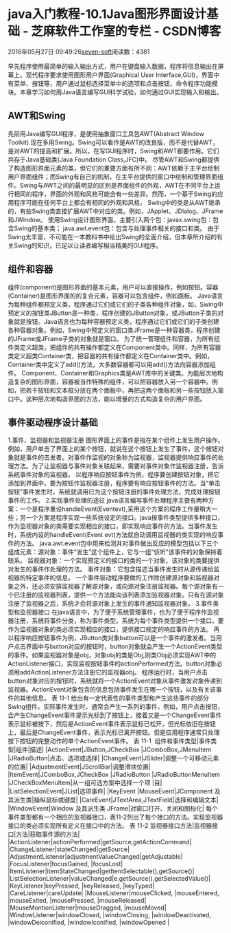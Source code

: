 
# java入门教程-10.1Java图形界面设计基础 -  芝麻软件工作室的专栏 - CSDN博客


2016年05月27日 09:49:26[seven-soft](https://me.csdn.net/softn)阅读数：4381


早先程序使用最简单的输入输出方式，用户在键盘输入数据，程序将信息输出在屏幕上。现代程序要求使用图形用户界面(Graphical User Interface,GUI)，界面中有菜单、按钮等，用户通过鼠标选择菜单中的选项和点击按钮，命令程序功能模块。本章学习如何用Java语言编写GUI科学试验，如何通过GUI实现输入和输出。
## AWT和Swing
先前用Java编写GUI程序，是使用抽象窗口工具包AWT(Abstract Window Toolkit).现在多用Swing。Swing可以看作是AWT的改良版，而不是代替AWT，是对AWT的提高和扩展。所以，在写GUI程序时，Swing和AWT都要作用。它们共存于Java基础类(Java
 Foundation Class,JFC)中。
尽管AWT和Swing都提供了构造图形界面元素的类，但它们的重要方面有所不同：AWT依赖于主平台绘制用户界面组件；而Swing有自己的机制，在主平台提供的窗口中绘制和管理界面组件。Swing与AWT之间的最明显的区别是界面组件的外观，AWT在不同平台上运行相同的程序，界面的外观和风格可能会有一些差异。然而，一个基于Swing的应用程序可能在任何平台上都会有相同的外观和风格。
Swing中的类是从AWT继承的，有些Swing类直接扩展AWT中对应的类。例如，JApplet、JDialog、JFrame和JWindow。
使用Swing设计图形界面，主要引入两个包：javax.swing包：包含Swing的基本类；
java.awt.event包：包含与处理事件相关的接口和类。
由于Swing太丰富，不可能在一本教科书中给出Swing的全面介绍，但本章所介绍的有关Swing的知识，已足以让读者编写相当精美的GUI程序。
## 组件和容器
组件(component)是图形界面的基本元素，用户可以直接操作，例如按钮。容器(Container)是图形界面的的复合元素，容器可以包含组件，例如面板。
Java语言为每种组件都预定义类，程序通过它们或它们的子类各种组件对象，如，Swing中预定义的按钮类JButton是一种类，程序创建的JButton对象，或JButton子类的对象就是按钮。Java语言也为每种容器预定义类，程序通过它们或它们的子类创建各种容器对象。例如，Swing中预定义的窗口类JFrame是一种容器类，程序创建的JFrame或JFrame子类的对象就是窗口。
为了统一管理组件和容器，为所有组件类定义超类，把组件的共有操作都定义在Component类中。同样，为所有容器类定义超类Container类，把容器的共有操作都定义在Container类中。例如，Container类中定义了add()方法，大多数容器都可以用add()方法向容器添加组件。
Component、Container和Graphics类是AWT库中的关键类。为能层次地构造复杂的图形界面，容器被当作特殊的组件，可以把容器放入另一个容器中。例如，把若干按钮和文本框分放在两个面板中，再把这两个面板和另一些按钮放入窗口中。这种层次地构造界面的方法，能以增量的方式构造复杂的用户界面。
## 事件驱动程序设计基础
1.事件、监视器和监视器注册
图形界面上的事件是指在某个组件上发生用户操作。例如，用户单击了界面上的某个按钮，就说在这个按钮上发生了事件，这个按钮对象就是事件的击发者。对事件作监视的对象称为监视器，监视器提供响应事件的处理方法。为了让监视器与事件对象关联起来，需要对事件对象作监视器注册，告诉系统事件对象的监视器。
以程序响应按钮事件为例，程序要创建按钮对象，把它添加到界面中，要为按钮作监视器注册，程序要有响应按钮事件的方法。当“单击按钮”事件发生时，系统就调用已为这个按钮注册的事件处理方法，完成处理按钮事件的工作。
2.实现事件处理的途征
java语言编写事件处理程序主要有两种方案：一个是程序重设handleEvent(Eventevt),采用这个方案的程序工作量稍大一些；另一个方案是程序实现一些系统设定的接口。java按事件类型提供多种接口，作为监视器对象的类需要实现相应的接口，即实现响应事件的方法。当事件发生时，系统内设的handleEvent(Event
 evt)方法就自动调用监视器的类实现的响应事件的方法。
java.awt.event包中用来检测并对事件做出反应的模型包括以下三个组成元素：源对象：事件“发生”这个组件上，它与一组“侦听”该事件的对象保持着联系。
监视器对象：一个实现预定义的接口的类的一个对象，该对象的类要提供对发生的事件作处理的方法。
事件对象：它包含描述当事件发生时从源传递给监视器的特定事件的信息。
一个事件驱动程序要做的工作除创建源对象和监视器对象之外，还必须安排监视器了解源对象，或向源对象注册监视器。每个源对象有一个已注册的监视器列表，提供一个方法能向该列表添加监视器对象。只有在源对象注册了监视器之后，系统才会将源对象上发生的事件通知监视器对象。
3.事件类型和监视器接口
在java语言中，为了便于系统管理事件，也为了便于程序作监视器注册，系统将事件分类，称为事件类型。系统为每个事件类型提供一个接口。要作为监视器对象的类必须实现相应的接口，提供接口规定的响应事件的方法。
再以程序响应按钮事件为例，JButton类对象button可以是一个事件的激发者。当用户点击界面中与button对应的按钮时，button对象就会产生一个ActionEvent类型的事件。如果监视器对象是obj，对象obj的类是Obj,则类Obj必须实现AWT中的ActionListener接口，实现监视按钮事件的actionPerformed方法。button对象必须用addActionListener方法注册它的监视器obj。
程序运行时，当用户点击button对象对应的按钮时，系统就将一个ActionEvent对象从事件激发对象传递到监视器。ActionEvent对象包含的信息包括事件发生在哪一个按钮，以及有关该事件的其他信息。
表 11-1 给出有一定代表性的事件类型和产生这些事件的部分Swing组件。实际事件发生时，通常会产生一系列的事件，例如，用户点击按钮，会产生ChangeEvent事件提示光标到了按钮上，接着又是一个ChangeEvent事件表示鼠标被按下，然后是ActionEvent事件表示鼠标已松开，但光标依旧在按钮上，最后是ChangeEvent事件，表示光标已离开按钮。但是应用程序通常只处理按下按钮的完整动作的单个ActionEvent事件。
表 11-1  组件和事件类型|事件类型|组件|描述|
|ActionEvent|JButton,JCheckBox
|JComboBox,JMenuItem
|JRadioButton|点击、选项或选择|
|ChangeEvent|JSlider|调整一个可移动元素的位置|
|AdjustmentEvent|JScrollBar|调整滑块位置|
|ItemEvent|JComboBox,JCheckBox
|JRadioButton
|JRadioButtonMenuItem
|JCheckBoxMenuItem|从一组可选方案中选择一个项
|目|
|ListSelectionEvent|JList|选项事件|
|KeyEvent
|MouseEvent|JComponent 及其派生类|操纵鼠标或键盘|
|CareEvent|JTextArea,JTextField|选择和编辑文本|
|WindowEvent|Window 及其派生类 JFrame|对窗口打开、关闭和图标化|
每个事件类型都有一个相应的监视器接口，表11-2列出了每个接口的方法。实现监视器接口的类必须实现所有定义在接口中的方法。
表 11-2 监视器接口方法|监视器接口|方法|获取事件源的方法|
|ActionListener|actionPerformed|getSource,getActionCommand|
|ChangeListener|stateChanged|getSource|
|AdjustmentListener|adjustmentValueChanged|getAdjustable|
|FocusListener|focusGained,
|focusLost|
|ItemListener|itemStateChanged|getItemSelectable(),getSource()|
|ListSelectionListener|valueChanged|e.getSource().getSelectedValue()|
|KeyListener|keyPressed,
|keyReleased,
|keyTyped|
|CareListener|careUpdate|
|MouseListener|mouseClicked,
|mouseEntered,
|mouseExited,
|mousePressed,
|mouseReleased|
|MouseMontionListener|mouseDragged,
|mouseMoved|
|WindowListener|windowClosed,
|windowClosing,
|windowDeactivated,
|windowDeiconified,
|windowIconified,
|windowOpened
|


